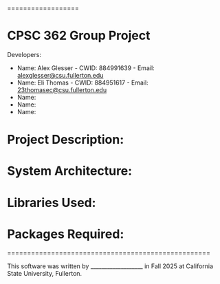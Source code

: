 ==================
# CPSC 362 Group Project

Developers:
* Name: Alex Glesser - CWID: 884991639 - Email: alexglesser@csu.fullerton.edu
* Name: Eli Thomas - CWID: 884951617 - Email: 23thomasec@csu.fullerton.edu
* Name: 
* Name:
* Name:

# Project Description:





# System Architecture:





# Libraries Used:





# Packages Required:





===================================================

This software was written by ___________________ in Fall 2025 at California State University, Fullerton. 
